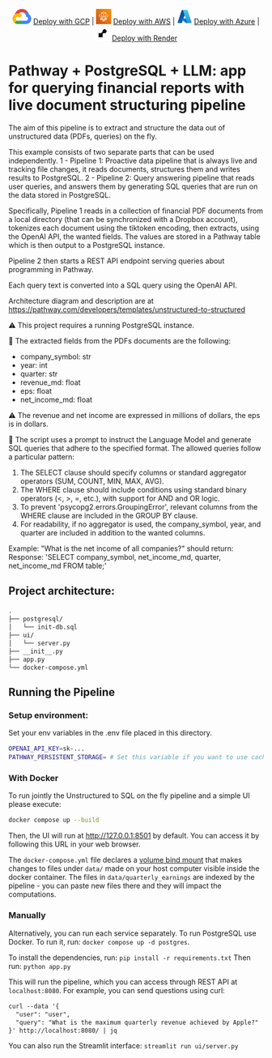 <p align="center">
    <img src="../../../assets/gcp-logo.svg" alt="GCP Logo" height="30">
    <a href="https://pathway.com/developers/user-guide/deployment/gcp-deploy">Deploy with GCP</a> |
    <img src="../../../assets/aws-fargate-logo.svg" alt="AWS Logo" height="30">
    <a href="https://pathway.com/developers/user-guide/deployment/aws-fargate-deploy">Deploy with AWS</a> |
    <img src="../../../assets/azure-logo.svg" alt="Azure Logo" height="30">
    <a href="/developers/user-guide/deployment/azure-aci-deploy">Deploy with Azure</a> |
    <img src="../../../assets/render.png" alt="Render Logo" height="30">
    <a href="https://pathway.com/developers/user-guide/deployment/render-deploy"> Deploy with Render </a>
</p>

# Pathway + PostgreSQL + LLM: app for querying financial reports with live document structuring pipeline

The aim of this pipeline is to extract and structure the data out of unstructured data (PDFs, queries)
on the fly.

This example consists of two separate parts that can be used independently.
1 - Pipeline 1: Proactive data pipeline that is always live and tracking file changes,
    it reads documents, structures them and writes results to PostgreSQL.
2 - Pipeline 2: Query answering pipeline that reads user queries, and answers them by
    generating SQL queries that are run on the data stored in PostgreSQL.


Specifically, Pipeline 1 reads in a collection of financial PDF documents from a local directory
(that can be synchronized with a Dropbox account), tokenizes each document using the tiktoken encoding,
then extracts, using the OpenAI API, the wanted fields.
The values are stored in a Pathway table which is then output to a PostgreSQL instance.

Pipeline 2 then starts a REST API endpoint serving queries about programming in Pathway.

Each query text is converted into a SQL query using the OpenAI API.

Architecture diagram and description are at
https://pathway.com/developers/templates/unstructured-to-structured


⚠️ This project requires a running PostgreSQL instance.

🔵 The extracted fields from the PDFs documents are the following:
- company_symbol: str
- year: int
- quarter: str
- revenue_md: float
- eps: float
- net_income_md: float

⚠️ The revenue and net income are expressed in millions of dollars, the eps is in dollars.

🔵 The script uses a prompt to instruct the Language Model and generate SQL queries that adhere to the specified format.
The allowed queries follow a particular pattern:
1. The SELECT clause should specify columns or standard aggregator operators (SUM, COUNT, MIN, MAX, AVG).
2. The WHERE clause should include conditions using standard binary operators (<, >, =, etc.),
    with support for AND and OR logic.
3. To prevent 'psycopg2.errors.GroupingError', relevant columns from the WHERE clause are included
    in the GROUP BY clause.
4. For readability, if no aggregator is used, the company_symbol, year,
    and quarter are included in addition to the wanted columns.

Example:
"What is the net income of all companies?" should return:
Response:
'SELECT company_symbol, net_income_md, quarter, net_income_md FROM table;'


## Project architecture:
```
.
├── postgresql/
│   └── init-db.sql
├── ui/
│   └── server.py
├── __init__.py
├── app.py
└── docker-compose.yml
```

## Running the Pipeline

### Setup environment:

Set your env variables in the .env file placed in this directory.

```bash
OPENAI_API_KEY=sk-...
PATHWAY_PERSISTENT_STORAGE= # Set this variable if you want to use caching
```

### With Docker

To run jointly the Unstructured to SQL on the fly pipeline and a simple UI please execute:

```bash
docker compose up --build
```

Then, the UI will run at http://127.0.0.1:8501 by default. You can access it by following this URL in your web browser.

The `docker-compose.yml` file declares a [volume bind mount](https://docs.docker.com/reference/cli/docker/container/run/#volume) that makes changes to files under `data/` made on your host computer visible inside the docker container. The files in `data/quarterly_earnings` are indexed by the pipeline - you can paste new files there and they will impact the computations.

### Manually

Alternatively, you can run each service separately. To run PostgreSQL use Docker. To run it, run:
`docker compose up -d postgres`.

To install the dependencies, run:
`pip install -r requirements.txt`
Then run:
`python app.py`

This will run the pipeline, which you can access through REST API at `localhost:8080`. For example, you can send questions using curl:
```
curl --data '{
  "user": "user",
  "query": "What is the maximum quarterly revenue achieved by Apple?"
}' http://localhost:8080/ | jq
```

You can also run the Streamlit interface:
`streamlit run ui/server.py`

